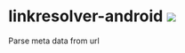 # linkresolver-android [![](https://jitpack.io/v/applogistdev/linkresolver-android.svg)](https://jitpack.io/#applogistdev/linkresolver-android)
Parse meta data from url
